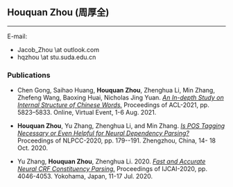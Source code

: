 ## Houquan Zhou (周厚全)
---
E-mail:
- Jacob_Zhou \at outlook.com
- hqzhou \at stu.suda.edu.cn

### Publications

- Chen Gong, Saihao Huang, **Houquan Zhou**, Zhenghua Li, Min Zhang, Zhefeng Wang, Baoxing Huai, Nicholas Jing Yuan. [*An In-depth Study on Internal Structure of Chinese Words.*](https://aclanthology.org/2021.acl-long.452/) Proceedings of ACL-2021, pp. 5823–5833. Online, Virtual Event, 1-6 Aug. 2021.

- **Houquan Zhou**, Yu Zhang, Zhenghua Li, and Min Zhang. [*Is POS Tagging Necessary or Even Helpful for Neural Dependency Parsing?*](https://arxiv.org/abs/2003.03204) Proceedings of NLPCC-2020, pp. 179--191. Zhengzhou, China, 14- 18 Oct.  2020.

- Yu Zhang, **Houquan Zhou**, Zhenghua Li. 2020. [*Fast and Accurate Neural CRF Constituency Parsing.*](https://www.ijcai.org/Proceedings/2020/560) Proceedings of IJCAI-2020, pp. 4046-4053. Yokohama, Japan, 11-17 Jul. 2020.

